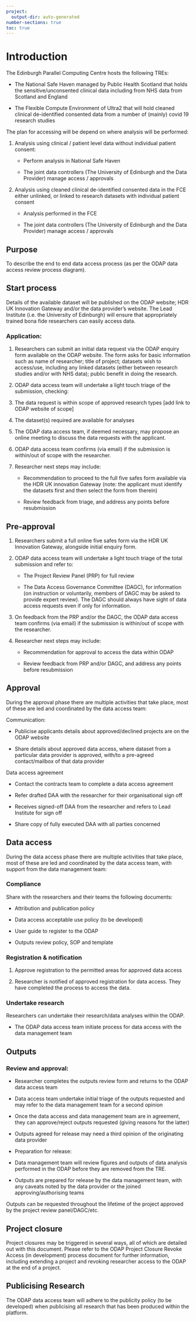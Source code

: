 ```yaml
---
project:
  output-dir: auto-generated
number-sections: true
toc: true
---
```


# Introduction

The Edinburgh Parallel Computing Centre hosts the following TREs:

- The National Safe Haven managed by Public Health Scotland that holds the sensitive/unconsented clinical data including from NHS data from Scotland and England

- The Flexible Compute Environment of Ultra2 that will hold cleaned clinical de-identified consented data from a number of (mainly) covid 19 research studies

The plan for accessing will be depend on where analysis will be performed:

1.  Analysis using clinical / patient level data without individual patient consent:

    - Perform analysis in National Safe Haven

    - The joint data controllers (The University of Edinburgh and the Data Provider) manage access / approvals

2.  Analysis using cleaned clinical de-identified consented data in the FCE either unlinked, or linked to research datasets with individual patient consent

    - Analysis performed in the FCE

    - The joint data controllers (The University of Edinburgh and the Data Provider) manage access / approvals

## Purpose

To describe the end to end data access process (as per the ODAP data access review process diagram).

## Start process

Details of the available dataset will be published on the ODAP website; HDR UK Innovation Gateway and/or the data provider’s website. The Lead Institute (i.e. the University of Edinburgh) will ensure that appropriately trained bona fide researchers can easily access data.

### Application:

1.  Researchers can submit an initial data request via the ODAP enquiry form available on the ODAP website. The form asks for basic information such as name of researcher; title of project; datasets wish to access/use, including any linked datasets (either between research studies and/or with NHS data); public benefit in doing the research.

2.  ODAP data access team will undertake a light touch triage of the submission, checking:

3.  The data request is within scope of approved research types \[add link to ODAP website of scope\]

4.  The dataset(s) required are available for analyses

5.  The ODAP data access team, if deemed necessary, may propose an online meeting to discuss the data requests with the applicant.

6.  ODAP data access team confirms (via email) if the submission is within/out of scope with the researcher.

7.  Researcher next steps may include:

    - Recommendation to proceed to the full five safes form available via the HDR UK innovation Gateway (note: the applicant must identify the datasets first and then select the form from therein)

    - Review feedback from triage, and address any points before resubmission

## Pre-approval

1.  Researchers submit a full online five safes form via the HDR UK Innovation Gateway, alongside initial enquiry form.

2.  ODAP data access team will undertake a light touch triage of the total submission and refer to:

    - The Project Review Panel (PRP) for full review

    - The Data Access Governance Committee (DAGC), for information (on instruction or voluntarily, members of DAGC may be asked to provide expert review). The DAGC should always have sight of data access requests even if only for information.

3.  On feedback from the PRP and/or the DAGC, the ODAP data access team confirms (via email) if the submission is within/out of scope with the researcher.

4.  Researcher next steps may include:

    - Recommendation for approval to access the data within ODAP

    - Review feedback from PRP and/or DAGC, and address any points before resubmission

## Approval

During the approval phase there are multiple activities that take place, most of these are led and coordinated by the data access team:

Communication:

- Publicise applicants details about approved/declined projects are on the ODAP website

- Share details about approved data access, where dataset from a particular data provider is approved, with/to a pre-agreed contact/mailbox of that data provider

Data access agreement

- Contact the contracts team to complete a data access agreement

- Refer drafted DAA with the researcher for their organisational sign off

- Receives signed-off DAA from the researcher and refers to Lead Institute for sign off

- Share copy of fully executed DAA with all parties concerned

## Data access

During the data access phase there are multiple activities that take place, most of these are led and coordinated by the data access team, with support from the data management team:

### Compliance

Share with the researchers and their teams the following documents:

- Attribution and publication policy

- Data access acceptable use policy (to be developed)

- User guide to register to the ODAP

- Outputs review policy, SOP and template

### Registration & notification

1.  Approve registration to the permitted areas for approved data access

2.  Researcher is notified of approved registration for data access. They have completed the process to access the data.

### Undertake research

Researchers can undertake their research/data analyses within the ODAP.

- The ODAP data access team initiate process for data access with the data management team

## Outputs

### Review and approval:

- Researcher completes the outputs review form and returns to the ODAP data access team

- Data access team undertake initial triage of the outputs requested and may refer to the data management team for a second opinion

- Once the data access and data management team are in agreement, they can approve/reject outputs requested (giving reasons for the latter)

- Outputs agreed for release may need a third opinion of the originating data provider

- Preparation for release:

- Data management team will review figures and outputs of data analysis performed in the ODAP before they are removed from the TRE.

- Outputs are prepared for release by the data management team, with any caveats noted by the data provider or the joined approving/authorising teams

Outputs can be requested throughout the lifetime of the project approved by the project review panel/DAGC/etc.

## Project closure

Project closures may be triggered in several ways, all of which are detailed out with this document. Please refer to the ODAP Project Closure Revoke Access (in development) process document for further information, including extending a project and revoking researcher access to the ODAP at the end of a project.

## Publicising Research

The ODAP data access team will adhere to the publicity policy (to be developed) when publicising all research that has been produced within the platform.


